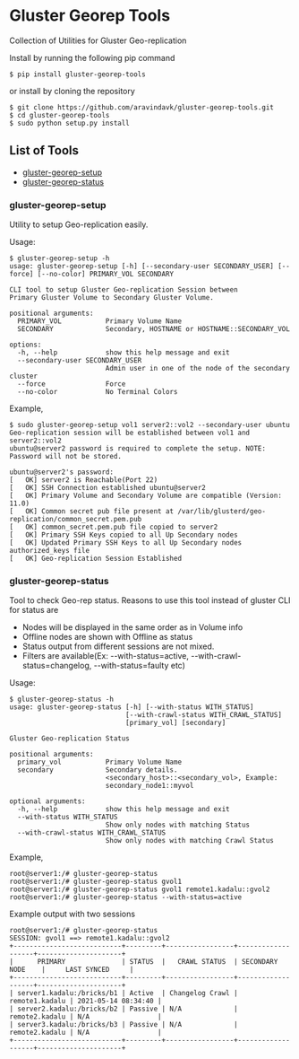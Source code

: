 # Gluster Georep Tools

Collection of Utilities for Gluster Geo-replication

Install by running the following pip command

```
$ pip install gluster-georep-tools
```

or install by cloning the repository

```console
$ git clone https://github.com/aravindavk/gluster-georep-tools.git
$ cd gluster-georep-tools
$ sudo python setup.py install
```

## List of Tools
- [gluster-georep-setup](#gluster-georep-setup)
- [gluster-georep-status](#gluster-georep-status)

### gluster-georep-setup

Utility to setup Geo-replication easily.

Usage:

```console
$ gluster-georep-setup -h
usage: gluster-georep-setup [-h] [--secondary-user SECONDARY_USER] [--force] [--no-color] PRIMARY_VOL SECONDARY

CLI tool to setup Gluster Geo-replication Session between
Primary Gluster Volume to Secondary Gluster Volume.

positional arguments:
  PRIMARY_VOL           Primary Volume Name
  SECONDARY             Secondary, HOSTNAME or HOSTNAME::SECONDARY_VOL

options:
  -h, --help            show this help message and exit
  --secondary-user SECONDARY_USER
                        Admin user in one of the node of the secondary cluster
  --force               Force
  --no-color            No Terminal Colors
```

Example,

```console
$ sudo gluster-georep-setup vol1 server2::vol2 --secondary-user ubuntu
Geo-replication session will be established between vol1 and server2::vol2
ubuntu@server2 password is required to complete the setup. NOTE: Password will not be stored.

ubuntu@server2's password:
[	OK] server2 is Reachable(Port 22)
[	OK] SSH Connection established ubuntu@server2
[	OK] Primary Volume and Secondary Volume are compatible (Version: 11.0)
[	OK] Common secret pub file present at /var/lib/glusterd/geo-replication/common_secret.pem.pub
[	OK] common_secret.pem.pub file copied to server2
[	OK] Primary SSH Keys copied to all Up Secondary nodes
[	OK] Updated Primary SSH Keys to all Up Secondary nodes authorized_keys file
[	OK] Geo-replication Session Established
```

### gluster-georep-status

Tool to check Geo-rep status. Reasons to use this tool instead of gluster CLI for status are

- Nodes will be displayed in the same order as in Volume info
- Offline nodes are shown with Offline as status
- Status output from different sessions are not mixed.
- Filters are available(Ex: --with-status=active, --with-crawl-status=changelog, --with-status=faulty etc)

Usage:

```console
$ gluster-georep-status -h
usage: gluster-georep-status [-h] [--with-status WITH_STATUS]
                             [--with-crawl-status WITH_CRAWL_STATUS]
                             [primary_vol] [secondary]

Gluster Geo-replication Status

positional arguments:
  primary_vol           Primary Volume Name
  secondary             Secondary details.
                        <secondary_host>::<secondary_vol>, Example:
                        secondary_node1::myvol

optional arguments:
  -h, --help            show this help message and exit
  --with-status WITH_STATUS
                        Show only nodes with matching Status
  --with-crawl-status WITH_CRAWL_STATUS
                        Show only nodes with matching Crawl Status
```

Example,

```console
root@server1:/# gluster-georep-status
root@server1:/# gluster-georep-status gvol1
root@server1:/# gluster-georep-status gvol1 remote1.kadalu::gvol2
root@server1:/# gluster-georep-status --with-status=active
```

Example output with two sessions

```console
root@server1:/# gluster-georep-status
SESSION: gvol1 ==> remote1.kadalu::gvol2
+---------------------------+---------+-----------------+-------------------+---------------------+
|      PRIMARY              | STATUS  |   CRAWL STATUS  | SECONDARY NODE    |     LAST SYNCED     |
+---------------------------+---------+-----------------+-------------------+---------------------+
| server1.kadalu:/bricks/b1 | Active  | Changelog Crawl |    remote1.kadalu | 2021-05-14 08:34:40 |
| server2.kadalu:/bricks/b2 | Passive | N/A             |    remote2.kadalu | N/A                 |
| server3.kadalu:/bricks/b3 | Passive | N/A             |    remote2.kadalu | N/A                 |
+---------------------------+---------+-----------------+-------------------+---------------------+
```

